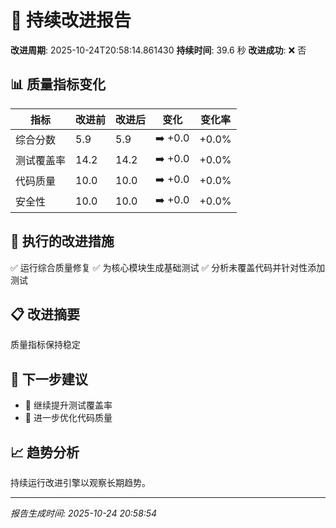 # 🚀 持续改进报告

**改进周期**: 2025-10-24T20:58:14.861430
**持续时间**: 39.6 秒
**改进成功**: ❌ 否

## 📊 质量指标变化

| 指标 | 改进前 | 改进后 | 变化 | 变化率 |
|------|--------|--------|------|--------|
| 综合分数 | 5.9 | 5.9 | ➡️ +0.0 | +0.0% |
| 测试覆盖率 | 14.2 | 14.2 | ➡️ +0.0 | +0.0% |
| 代码质量 | 10.0 | 10.0 | ➡️ +0.0 | +0.0% |
| 安全性 | 10.0 | 10.0 | ➡️ +0.0 | +0.0% |


## 🎯 执行的改进措施

✅ 运行综合质量修复
✅ 为核心模块生成基础测试
✅ 分析未覆盖代码并针对性添加测试


## 📋 改进摘要

质量指标保持稳定

## 🎯 下一步建议

- 🎯 继续提升测试覆盖率
- 🔧 进一步优化代码质量

## 📈 趋势分析

持续运行改进引擎以观察长期趋势。

---
*报告生成时间: 2025-10-24 20:58:54*